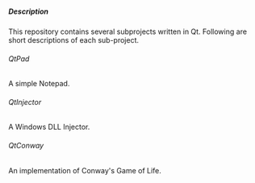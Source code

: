 
##### Description

This repository contains several subprojects written in Qt. Following are short descriptions of each sub-project.

###### QtPad

A simple Notepad.

###### QtInjector

A Windows DLL Injector.

###### QtConway

An implementation of Conway's Game of Life.